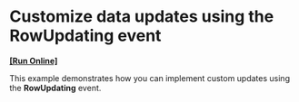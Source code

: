 # Customize data updates using the RowUpdating event
<!-- run online -->
**[[Run Online]](https://codecentral.devexpress.com/e60)**
<!-- run online end -->


<p>This example demonstrates how you can implement custom updates using the <strong>RowUpdating</strong> event.</p>

<br/>


